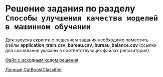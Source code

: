 # Решение задания по разделу ```Способы улучшения качества моделей в машинном обучении```

Для запуска скрипта с решением задания необходимо поместить файлы **application_train.csv**, **bureau.csv**, **bureau_balance.csv** (ссылки для скачивания указаны в соответствующих файлах репозитория).

[Файл с исходным кодом решения](test_5.3.ipynb)

[Данные CatBoostClassifier](./catboost_info)
